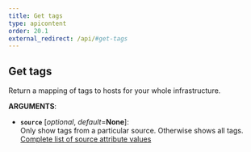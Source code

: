 ```yaml
---
title: Get tags
type: apicontent
order: 20.1
external_redirect: /api/#get-tags
---
```


## Get tags
Return a mapping of tags to hosts for your whole infrastructure.

**ARGUMENTS**:

* **`source`** [*optional*, *default*=**None**]:  
    Only show tags from a particular source. Otherwise shows all tags.  
    [Complete list of source attribute values][1]

[1]: /integrations/faq/list-of-api-source-attribute-value

